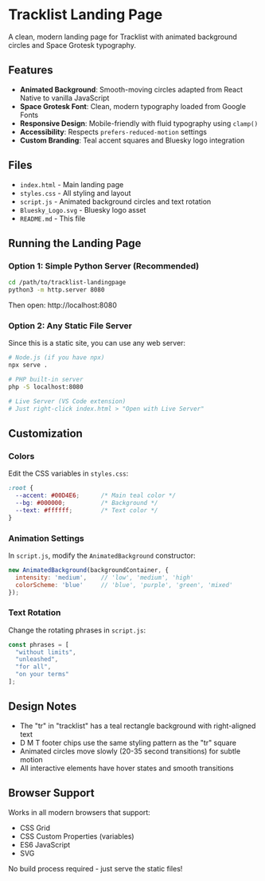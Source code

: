 # Tracklist Landing Page

A clean, modern landing page for Tracklist with animated background circles and Space Grotesk typography.

## Features

- **Animated Background**: Smooth-moving circles adapted from React Native to vanilla JavaScript
- **Space Grotesk Font**: Clean, modern typography loaded from Google Fonts
- **Responsive Design**: Mobile-friendly with fluid typography using `clamp()`
- **Accessibility**: Respects `prefers-reduced-motion` settings
- **Custom Branding**: Teal accent squares and Bluesky logo integration

## Files

- `index.html` - Main landing page
- `styles.css` - All styling and layout
- `script.js` - Animated background circles and text rotation
- `Bluesky_Logo.svg` - Bluesky logo asset
- `README.md` - This file

## Running the Landing Page

### Option 1: Simple Python Server (Recommended)

```bash
cd /path/to/tracklist-landingpage
python3 -m http.server 8080
```

Then open: http://localhost:8080

### Option 2: Any Static File Server

Since this is a static site, you can use any web server:

```bash
# Node.js (if you have npx)
npx serve .

# PHP built-in server
php -S localhost:8080

# Live Server (VS Code extension)
# Just right-click index.html > "Open with Live Server"
```

## Customization

### Colors
Edit the CSS variables in `styles.css`:
```css
:root {
  --accent: #00D4E6;      /* Main teal color */
  --bg: #000000;          /* Background */
  --text: #ffffff;        /* Text color */
}
```

### Animation Settings
In `script.js`, modify the `AnimatedBackground` constructor:
```javascript
new AnimatedBackground(backgroundContainer, {
  intensity: 'medium',    // 'low', 'medium', 'high'
  colorScheme: 'blue'     // 'blue', 'purple', 'green', 'mixed'
});
```

### Text Rotation
Change the rotating phrases in `script.js`:
```javascript
const phrases = [
  "without limits",
  "unleashed", 
  "for all",
  "on your terms"
];
```

## Design Notes

- The "tr" in "tracklist" has a teal rectangle background with right-aligned text
- D M T footer chips use the same styling pattern as the "tr" square
- Animated circles move slowly (20-35 second transitions) for subtle motion
- All interactive elements have hover states and smooth transitions

## Browser Support

Works in all modern browsers that support:
- CSS Grid
- CSS Custom Properties (variables)
- ES6 JavaScript
- SVG

No build process required - just serve the static files!